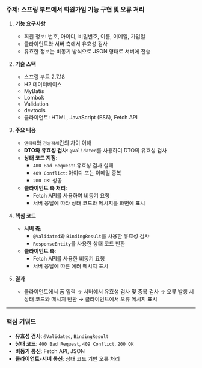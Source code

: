 ### **주제: 스프링 부트에서 회원가입 기능 구현 및 오류 처리**

1. **기능 요구사항**
   - 회원 정보: 번호, 아이디, 비밀번호, 이름, 이메일, 가입일
   - 클라이언트와 서버 측에서 유효성 검사
   - 유효한 정보는 비동기 방식으로 JSON 형태로 서버에 전송    

   
2. **기술 스택**
   - 스프링 부트 2.7.18
   - H2 데이터베이스
   - MyBatis
   - Lombok
   - Validation
   - devtools
   - 클라이언트: HTML, JavaScript (ES6), Fetch API   
   

3. **주요 내용**
   - `엔티티`와 `전송객체`간의 차이 이해
   - **DTO와 유효성 검사**: `@Validated`를 사용하여 DTO의 유효성 검사
   - **상태 코드 지정**:
     - `400 Bad Request`: 유효성 검사 실패
     - `409 Conflict`: 아이디 또는 이메일 중복
     - `200 OK`: 성공
   - **클라이언트 측 처리**:
     - Fetch API를 사용하여 비동기 요청
     - 서버 응답에 따라 상태 코드와 메시지를 화면에 표시   


4. **핵심 코드**
   - **서버 측**:
     - `@Validated`와 `BindingResult`를 사용한 유효성 검사
     - `ResponseEntity`를 사용한 상태 코드 반환
   - **클라이언트 측**:
     - Fetch API를 사용한 비동기 요청
     - 서버 응답에 따른 에러 메시지 표시   
     

5. **결과**
   - 클라이언트에서 폼 입력 → 서버에서 유효성 검사 및 중복 검사 → 오류 발생 시 상태 코드와 메시지 반환 → 클라이언트에서 오류 메시지 표시

---

### **핵심 키워드**
- **유효성 검사**: `@Validated`, `BindingResult`
- **상태 코드**: `400 Bad Request`, `409 Conflict`, `200 OK`
- **비동기 통신**: Fetch API, JSON
- **클라이언트-서버 통신**: 상태 코드 기반 오류 처리











